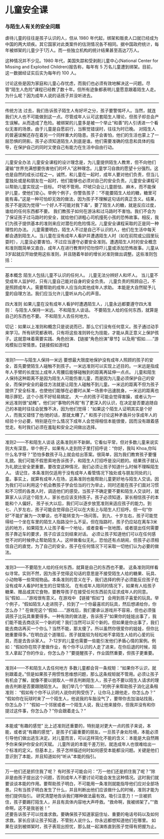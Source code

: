 # 儿童安全课

### 与陌生人有关的安全问题

虐待儿童的往往是孩子认识的人，但从 1980 年代起，绑架和贩卖人口就已经成为中国的两大顽疾。其它国家对此类案件的估测情况各不相同。据中国政府统计，每年被绑架的儿童少于1万人。而一些独立机构的统计结果甚至高达7万人。

这种情况并不少见。1980 年代，美国失踪和受剥削儿童中心(National Center for Missing and Exploited Children)报告称，每年有 5 万名儿童遭到绑架。目前，这一数据经证实后实为每年约 100 人。

讨论这些是因为家庭和儿童心存忧虑，而我们也必须有效地解决这一问题。尽管“陌生人危险”课程已经教了数十年。但所有迹象都表明儿童愿意跟着陌生人走。为什么呢？因为成年人说的话孩子并没听进去。
***
传统方法
过去，我们告诉孩子陌生人有好坏之分，孩子要警惕坏人。当然，就连我们大人也不可能做到这一点。尽管成年人认可这套陌生人理论，但孩子却总会产生误解。从而造成了危险。被绑架的儿童多是被一个举止“和善”的人引诱进一个看似无害的场景。由于儿童是自愿前行，当察觉错误时，往往为时已晚。
对陌生人的普遍误解还存在着另一个同样重大的隐患。孩子会害怕，他们的生活也蒙上了一层恐惧的阴影。孩子必须知道陌生人到底是谁。他们需要准确的信息和具体的指导，在保护自己的同时又使自己有能力在生活中自由行动。
***
儿童安全办法
儿童安全课程的设计理念是，为儿童提供陌生人教育，但不向他们灌输“世界充满想要伤害他们的坏人”这种理念。儿童学习自救的愿望十分强烈。这也是自然的成长过程之一。诚然，和儿童在一起时，成年人要对他们负责，但当儿童独处或是和朋友在一起时，他们能够也必须对自己的安全负责。儿童安全课程可以帮助儿童实现这一目标。
吓唬不管用。吓唬只会让儿童胆怯、麻木，而不能保护儿童，使他们安心。举例个例子，你警告孩子：“不能要陌生人给的糖，糖里可能有毒。”这是一种可怕却无效的做法，因为孩子不理解这句话的真正含义。结果，孩子不是因为觉得“一个好人不可能对我下毒”，要了陌生人的糖，就是反应过度，谁给的任何东西都不要。
我们教孩子如何在游泳和过马路时不害怕。我们不会为了保证孩子过马路时的安全，就给他们讲粗心司机撞死小孩的恐怖故事。相反，我们为孩子提供基本的准则来应对潜在的危险情况。儿童安全课程采取的正是同一种理性的办法。
儿童需要明白，陌生人不过是自己不认识的人，他们在生活中每天都会遇到陌生人。当儿童在没有成年人看护并遭遇陌生人时（如在前院或公园里玩耍时），儿童没必要害怕，不过应当遵守必要安全准则。遭遇陌生人时的安全概念和准则既简单又直白，成年人在进行教育时切勿惊吓儿童或添加恐怖故事。儿童从3岁起就应开始使用这些准则，并且随着年龄的增长对准则做出调整。这些准则包括：
***
基本概念
陌生人包括儿童不认识的任何人。
儿童无法分辨好人和坏人。
当儿童不受成年人监护时，只有儿童自己能对自身的安全负责。
儿童负责的照顾自己，不是照顾成年人。需要帮助的成年人应当向其他成年人求助。
本能是大自然赋予儿童的自理方法。我们应当允许儿童听从内心的声音。

四大准则
如果儿童在没有成年人看护时遭遇陌生人，儿童永远都要遵守四大准则：
与陌生人保持一米远。
不和陌生人谈话。
不要陌生人给的任何东西，就算是自己的东西也不要。
不和陌生人去任何地方。

切记：如果以上准则和概念只是说说而已，那么它们没有任何意义。孩子通过动手来学习。所有研究都表明，只有将这些准则转化为技能，才能从真正意义上保护孩子。这就意味着需要实践、角色扮演、【链接“角色扮演”章节】以及用“假如……”游戏模拟日常情景。【链接假如游戏】

*** 
准则1——与陌生人保持一米远
要想最大限度地保护没有成年人照顾的孩子的安全，首先要使陌生人碰触不到孩子。一米远准则可以实现上述目的。一米远是指成年人手臂的长度加上成年人弯腰后能够碰触到的距离再延伸一点点。
儿童和陌生人保持这种距离不是因为陌生人可能伤害儿童，而是因为儿童必须保护自己的安全，而保护安全的最佳方法就是让陌生人碰触不到儿童。一米远的距离不但为孩子提供了安全标准，也使他们能够在必要时从某一场景中迅速脱身。一米远的距离也暗示罪犯，这个小孩不好轻易搞定。
大一点的孩子可能会觉得害臊，或者认为一米远准则很“幼稚”。他们对“事物的外观”有了更深入的认识，在决定是否要追随自己的本能时往往会犹豫不决，因为他们觉得：“如果这个陌生人证明其实是个好人，而我又错怪了他/她的话，那就太糟了。”
和孩子讨论这种矛盾并分享成年人的经验十分必要，特别是在什么情况下成年人会觉得相信本能很傻，因而没有跟着感觉走。有时我们必须在羞耻和安全之间做出选择。

***
准则2——不和陌生人谈话
这条准则并不新鲜。它看似平常，但对多数儿童来说实则大有深意。举个例子，如果有人走到院子里打招呼说：“你好，我叫	Khoa,你叫什么名字呀？”恐怕多数孩子马上就会给出答案。很简单，因为我们教育孩子要懂礼貌。我们可能不假思索地告诉孩子，和陌生人打招呼是没问题的。结果孩子就认为礼貌比安全更重要。要改变这种情况，我们必须让孩子知道什么时候不理睬陌生人。
请记住，本条准则仅适用于没有成年人看管情况下独处或与朋友同处的儿童。事实上，就算有成年人在场，这条准则也能帮助儿童更好地与陌生人交谈。因为我们可以利用这个机会教孩子学会恰当的行为举止，同时还能在孩子们面对习惯和不习惯的各类人时，调适他们的感受。当孩子不确定要不要和陌生人交谈时，就算家人认识这个陌生人，家长也应该支持孩子。孩子必须知道，家长相信孩子的本能和个人偏好。
孩子长大以后，我们可以逐步放宽准则来适应孩子的能力。到七、八岁左右，孩子可能会觉得自己可以在大街上与陌生人打招呼。但一句“你好”不能扩展为一次攀谈，也不能转变为一场问答。
到九、十岁左右，孩子可能觉得给一个坐在车里的陌生人指路没什么不妥。但在指路时，孩子仍应站在离车3米远的地方，如果陌生人让孩子看一个地址，或者查看一张地图，或者提出任何需要孩子靠近车的要求，孩子应该立刻结束对话。
必须让孩子知道他们可以在任何感觉不对的时候停止帮助陌生人。这样做看似无礼，恐怕还有点胡闹，但孩子必须相信自己的直觉，为了自己的安全，孩子在任何情况下可采取一切他们认为必要的做法。
***
准则3——不要陌生人给的任何东西，就算是自己的东西也不要。
这条准则同样看似寻常。实则不然，因为孩子觉得这句话的意思是不接受陌生人给的糖果、玩具、小动物等一些常规物品。本条准则的意义在于，我们选择的例子必须能反应孩子在没有成年人看护时发生的日常情况。 
在有成年人陪同的情况下，如果有人给孩子糖果、赠品或其它食物，要教导孩子在接受任何东西前先征求成年人的同意。玩“假如……”游戏很有意义。在游戏中 【链接“假如”】 会用到孩子喜爱的玩具。举个例子，“假如陌生人走进院子，捡到了一个你最喜欢的玩具，然后想递给你，你怎么办？”
在做完这个“假如……”游戏后，我们要承认游戏并不容易，但也必须强调孩子比玩具重要得多。一种有效的做法是，告诉孩子“如果你的娃娃出事了，我们能不能去商店买一个新的呢？我们当然可以买个新的。但如果是你出事了，我们能去商店再买一个你么？当然不能，那太傻了。所以虽然你很爱你的娃娃，但你比她重要得多。”在明白这个道理后，孩子就能较为轻松地不拿陌生人给的心爱的玩具，而是去告诉家人。
7-12岁的儿童也需要一些能引发他们矛盾心情的案例。例如：“假如你在院子里做作业，有个你不认识的人走了进来，在你后退的时候，陌生人拿起了你的作业，你怎么办？”要提醒孩子，作业固然重要，但孩子更重要。

***
准则4——不和陌生人去任何地方
多数儿童都会背一条规矩：“如果你不认识，就别跟着走。”但是如果孩子用惯性思维想问题，那么这条规矩就不管用。必须让孩子有机会了解，就像不要以貌取人一样去判断陌生人，孩子也不要以陌生人请求的理由去判断是否要跟随陌生人。
我们举几个“假如……”的例子来帮助孩子消化这条租准则：
“假如有个你不认识的人说你的狗受伤了，让你马上跟他走，你怎么办？”
“假如你在玩球时来了一个陌生人，他说我的车胎没气了，要带你去加油站找我，你怎么办？”
“假如一个邻居或者一个陌生人说，我让他来接你，但我并没有和你提过这件事，你怎么办？”你会跟着走么？“
***

本能或“有趣的感觉”
比上述准则还重要的，特别是对更大一点的孩子来说，本能，或者说“有趣的感觉”，是孩子们最重要的朋友。一旦孩子身处险境，本能必须引导他们做出逃生决定。对儿童而言，可以这样简化不能的含义：本能是大自然赐予你来保护你安全的天赋。
儿童所说的本能千差万别，就连成年人也很难给出一个标准的定义。但基本上，孩子怎样描述何时如何感受本能都没问题。关键是他们意识到了本能，并且知道如何“听从”本能的指引。

***
万一他们还是抓住我了呢？
有时孩子可能会问：“万一他们还是抓住我了呢？”除非是由孩子提出这个问题，否则成年人不要讨论可能会发生这种情况。这时我们就要谈谈本能的作用。要帮助孩子明白，不可能用一条准则就能指导他们应对全部场景。只有当孩子明白发生了什么，并且判断出他们应该做什么的时候，准则才能为他们提供指引。 
研究清楚地告诉我们哪种做法最有效。吸引注意力！一旦被抓住，孩子要踢打陌生人，并且有具体内容地大声呼救。“救命啊，我被绑架了。”“救命啊，这不是我爸爸！”  
还要告诉孩子可以找谁求救。要确保孩子知道家庭住址、重要的电话号码以及如何求救。家长应该让孩子知道，不管别人说什么，你永远都想知道他们在哪里。 
如果在谈到被绑架时，孩子表现出担忧，那么就一起演练直到孩子觉得有把握为止。

***
